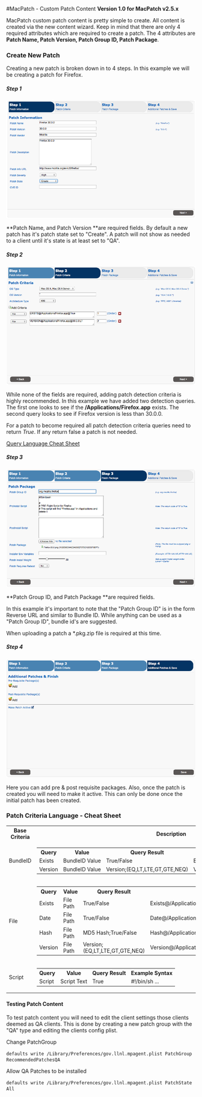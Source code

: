 #MacPatch - Custom Patch Content
**Version 1.0 for MacPatch v2.5.x**

MacPatch custom patch content is pretty simple to create. All content is created via the new content wizard. Keep in mind that there are only 4 required attributes which are required to create a patch. The 4 attributes are **Patch Name, Patch Version, Patch Group ID, Patch Package**. 

### Create New Patch

Creating a new patch is broken down in to 4 steps. In this example we will be creating a patch for Firefox.

##### Step 1

![](images/Patch-Step1.png)

**Patch Name, and Patch Version **are required fields. By default a new patch has it's patch state set to "Create". A patch will not show as needed to a client until it's state is at least set to "QA".

##### Step 2

![](images/Patch-Step2.png)

While none of the fields are required, adding patch detection criteria is highly recommended. In this example we have added two detection queries. The first one looks to see if the **/Applications/Firefox.app** exists. The second query looks to see if Firefox version is less than 30.0.0. 

For a patch to become required all patch detection criteria queries need to return *True*. If any return false a patch is not needed.

[Query Language Cheat Sheet](#cheatSheet)

##### Step 3

![](images/Patch-Step3.png)

**Patch Group ID, and Patch Package **are required fields. 

In this example it's important to note that the "Patch Group ID" is in the form Reverse URL and similar to Bundle ID. While anything can be used as a "Patch Group ID", bundle id's are suggested.

When uploading a patch a *.pkg.zip file is required at this time. 

##### Step 4

![](images/Patch-Step4.png)

Here you can add pre & post requisite packages. Also, once the patch is created you will need to make it active. This can only be done once the initial patch has been created.

### Patch Criteria Language - Cheat Sheet <a name="cheatSheet"></a>
<table>
<tr>
<th>Base Criteria</th>
<th>Description</th>
</tr>
<tr>
<td>BundleID</td>
<td>
<table id="sampleInner">
<tr>
<th>Query</th>
<th>Value</th>
<th>Query Result</th>
<th>Example Syntax</th>
</tr>
<tr>
<td>Exists</td>
<td>BundleID Value</td>
<td>True/False</td>
<td>Exists@com.adobe.Reader@True</td>
</tr>
<tr>
<td>Version</td>
<td>BundleID Value</td>
<td>Version;(EQ,LT,LTE,GT,GTE,NEQ)</td>
<td>Version@com.adobe.Reader@9.3.0;LT</td>
</tr>
</table>
</td>
</tr>
<tr>
<td>File</td>
<td>
<table id="sampleInner">
<tr>
<th>Query</th>
<th>Value</th>
<th>Query Result</th>
<th>Example Syntax</th>
</tr>
<tr>
<td>Exists</td>
<td>File Path</td>
<td>True/False</td>
<td>Exists@/Applications/Firefox.app@True</td>
</tr>
<tr>
<td>Date</td>
<td>File Path</td>
<td>True/False</td>
<td>Date@/Applications/Firefox.app@2010-03-22 12:00:00;LT</td>
</tr>
<tr>
<td>Hash</td>
<td>File Path</td>
<td>MD5 Hash;True/False</td>
<td>Hash@/Applications/Firefox.app@123432dsh2362h3h;TRUE</td>
</tr>
<tr>
<td>Version</td>
<td>File Path</td>
<td>Version;(EQ,LT,LTE,GT,GTE,NEQ)</td>
<td>Version@/Applications/Firefox.app@3.5.7;LT</td>
</tr>
</table>
</td>
<tr>
<td>Script</td>
<td>
<table id="sampleInner">
<tr>
<th>Query</th>
<th>Value</th>
<th>Query Result</th>
<th>Example Syntax</th>
</tr>
<tr>
<td>Script</td>
<td>Script Text</td>
<td>True</td>
<td>#!/bin/sh ...</td>
</tr>
</table>
</td>
</tr>
</tr>
</table>

#### Testing Patch Content 

To test patch content you will need to edit the client settings those clients deemed as QA clients. This is done by creating a new patch group with the "QA" type and editing the clients config plist. 

Change PatchGroup 
	
	defaults write /Library/Preferences/gov.llnl.mpagent.plist PatchGroup RecommendedPatchesQA
	
Allow QA Patches to be installed

	defaults write /Library/Preferences/gov.llnl.mpagent.plist PatchState All
